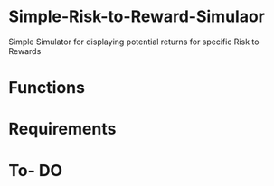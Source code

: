 # Simple-Risk-to-Reward-Simulaor
Simple Simulator for displaying potential returns for specific Risk to Rewards

# Functions

# Requirements

# To- DO

